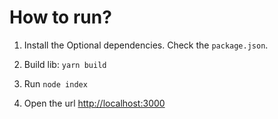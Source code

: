 How to run?
===

1. Install the Optional dependencies. Check the `package.json`.

1. Build lib: `yarn build`

1. Run `node index`

1. Open the url [http://localhost:3000](http://localhost:3000)
